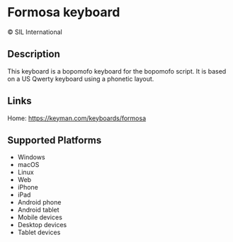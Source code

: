 Formosa keyboard
==============

© SIL International



Description
-----------

This keyboard is a bopomofo keyboard for the bopomofo script. It is based on a US Qwerty keyboard using a phonetic layout. 

Links
-----

Home: https://keyman.com/keyboards/formosa

Supported Platforms
-------------------
 * Windows
 * macOS
 * Linux
 * Web
 * iPhone
 * iPad
 * Android phone
 * Android tablet
 * Mobile devices
 * Desktop devices
 * Tablet devices

